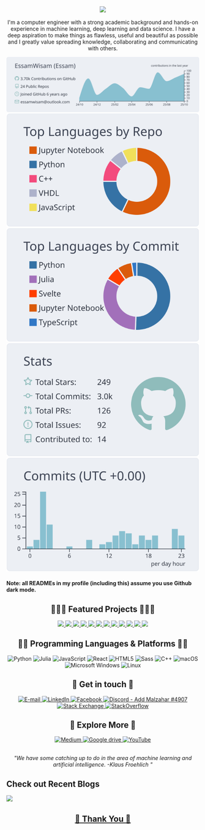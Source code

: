 <div align='center'>
  
<img src="https://capsule-render.vercel.app/api?type=waving&height=200&text=Hello,%20I'm%20Essam!&fontAlign=40&fontAlignY=40&color=0:E00F00,100:a823a8&fontColor=ffffff"/>

  </div>
  <p align='center'> I'm a computer engineer with a strong academic background and hands-on experience in machine learning, deep learning and data science. I have a deep aspiration to make things as flawless, useful and beautiful as possible and I greatly value spreading knowledge, collaborating and communicating with others.
   </p>

<div align='center'>
  
[![](https://raw.githubusercontent.com/EssamWisam/temp/master/profile-summary-card-output/nord_bright/0-profile-details.svg)](https://github.com/vn7n24fzkq/github-profile-summary-cards)
[![](https://raw.githubusercontent.com/EssamWisam/temp/master/profile-summary-card-output/nord_bright/1-repos-per-language.svg)](https://github.com/vn7n24fzkq/github-profile-summary-cards) [![](https://raw.githubusercontent.com/EssamWisam/temp/master/profile-summary-card-output/nord_bright/2-most-commit-language.svg)](https://github.com/vn7n24fzkq/github-profile-summary-cards)
[![](https://raw.githubusercontent.com/EssamWisam/temp/master/profile-summary-card-output/nord_bright/3-stats.svg)](https://github.com/vn7n24fzkq/github-profile-summary-cards) [![](https://raw.githubusercontent.com/EssamWisam/temp/master/profile-summary-card-output/nord_bright/4-productive-time.svg)](https://github.com/vn7n24fzkq/github-profile-summary-cards)

</div>

  #### Note: all READMEs in my profile (including this) assume you use Github dark mode. 

<div align='center'> 
  <h2> 👨🏻‍🔧 Featured Projects  👩🏻‍🔬</h2>
  <a href="https://github.com/TheBotiverse/Botiverse" >
<img height="100" src="https://github.com/EssamWisam/EssamWisam/assets/49572294/7418d7af-f5d1-4258-8516-768bebc5012e"/>
  </a>
  
  <a href="https://github.com/EssamWisam/MLPath" >
  <img height="100" src="https://github.com/EssamWisam/EssamWisam/assets/49572294/c322cdb4-65d6-4d3a-bdbd-e69f198953b5"/>
  </a>
  
  <a href="https://github.com/EssamWisam/Daily-Chronicle-ReactNative" >
  <img height="95" src="https://github.com/EssamWisam/EssamWisam/assets/49572294/79b156c0-91fd-4c60-a588-defa21056c98"/>
  </a>

  <a href="https://github.com/radwaahmed2132000/Auto-Grader" >
     <img height="95" src="https://github.com/EssamWisam/EssamWisam/assets/49572294/9d7449d6-444f-46ad-a576-83f6d760b176"/>
  </a>

  <a href="https://github.com/abdullahalshawafi/Mathemati_">
    <img height="136" src="https://github.com/EssamWisam/EssamWisam/assets/49572294/36b3b09f-53ff-45c0-9b8a-14d7c35a9659"/>
  </a>
    <a href="https://github.com/reem-atalah/Titanic-Dispute_Assembly" title="Can't play this on PS5 just yet.">
    <img height="136" src="https://github.com/EssamWisam/EssamWisam/assets/49572294/f4a98c65-b5e6-429d-aa00-d5adf681f620"/>
  </a>
    <a href="https://github.com/EssamWisam/Select-Asterisk">
  <img height="102" src="https://github.com/EssamWisam/EssamWisam/assets/49572294/4a1c3845-f832-40d5-8179-48f50e090af3"/>
  </a>
  <a href="https://github.com/SE-Project-CMP-Tumbler/SE-Project-CMP-Front-end">
    <img height="102" src="https://github.com/EssamWisam/EssamWisam/assets/49572294/6d6b3709-51bb-47b4-a7bf-61fc6745aa2e"/>
    </a>

  
  <a href="https://github.com/EssamWisam/Breaking-RSA-With-Math">
<img height="91" src="https://github.com/EssamWisam/EssamWisam/assets/49572294/b6be8ea9-1c60-47e4-ae98-fdfa17808824"/>

  </a>
    <a href="https://github.com/AhmadJamal01/Galaxy-Surfers">
<img height="91" src="https://github.com/EssamWisam/EssamWisam/assets/49572294/71be96fa-ae20-4b6c-975b-1d9948e28549"/>
    </a>
      
  <a href="https://github.com/KeyTeachingKnowledge/Quizzery-React-Native">
    <img height="105" src="https://github.com/EssamWisam/EssamWisam/assets/49572294/d1226d3e-9684-4d30-af91-b6b5a3657753"/>
  </a>
  <a href="https://github.com/CompetitionPortal-Developers/Solvee">
    <img height="105" src="https://github.com/EssamWisam/EssamWisam/assets/49572294/21a53205-ea2c-40ac-b842-39101d5cbd93"/>
  </a>
</div>

<div align='center'>
    <h2> 👨‍💻 Programming Languages & Platforms 👩‍💻 </h2>
      <img src="https://edent.github.io/SuperTinyIcons/images/svg/python.svg" width="50" title="Python" />
        <img src="https://edent.github.io/SuperTinyIcons/images/svg/julia.svg" width="50" title="Julia" />
        <img src="https://edent.github.io/SuperTinyIcons/images/svg/javascript.svg" width="50" title="JavaScript" />
          <img src="https://edent.github.io/SuperTinyIcons/images/svg/react.svg" width="50" title="React" />
        <img src="https://edent.github.io/SuperTinyIcons/images/svg/html5.svg" width="50" title="HTML5" />
  <img src="https://edent.github.io/SuperTinyIcons/images/svg/sass.svg" width="50" title="Sass" />
  <img src="https://edent.github.io/SuperTinyIcons/images/svg/cplusplus.svg" width="50" title="C++"/>


<img src="https://edent.github.io/SuperTinyIcons/images/svg/macos.svg" width="50" title="macOS"/>
<img src="https://edent.github.io/SuperTinyIcons/images/svg/windows.svg" width="50" title="Microsoft Windows" />
<img src="https://edent.github.io/SuperTinyIcons/images/svg/linux.svg" width="50" title="Linux" />
</div>


  <div align='center'>
   <h2> 💬 Get in touch 💬 </h2>
  <a href="mailto: essamwisam@outlook.com"> 
  <img src="https://edent.github.io/SuperTinyIcons/images/svg/email.svg" width="50" title="E-mail" />
  </a>
    <a href="https://www.linkedin.com/in/essamwisam/"> 
  <img src="https://edent.github.io/SuperTinyIcons/images/svg/linkedin.svg" width="50" title="LinkedIn" />
        </a>
    <a href="https://www.facebook.com/EssamWsam/"> 
  <img src="https://edent.github.io/SuperTinyIcons/images/svg/facebook.svg" width="50" title="Facebook" />
        </a>
      <a href=""> 
<img src="https://edent.github.io/SuperTinyIcons/images/svg/discord.svg" width="50" title="Discord - Add Malzahar #4907" />
          </a>
        <a href="https://stackexchange.com/users/11739301/malzahar"> 
<img src="https://edent.github.io/SuperTinyIcons/images/svg/stackexchange.svg" width="50" title="Stack Exchange" />
            </a>
         <a href="https://stackoverflow.com/users/13076747/essam"> 
 <img src="https://edent.github.io/SuperTinyIcons/images/svg/stackoverflow.svg" width="50" title="StackOverflow" />
             </a>
  </div>

<div align='center'>
   <h2> 🌌 Explore More 🌌 </h2>
  
  <a href="https://essamamin99.medium.com/">
   <img src="https://edent.github.io/SuperTinyIcons/images/svg/medium.svg" width="50" title="Medium" />
  </a>
  <a href="https://drive.google.com/drive/folders/1qnVLYeB8J3iT8yGGWpyhPE2nYT3nYQ15?usp=sharing">
<img src="https://edent.github.io/SuperTinyIcons/images/svg/google_drive.svg" width="50" title="Google drive" />
  </a>
  <a href="https://www.youtube.com/channel/UCP9Lx4AHWhjFkewMT3zrRpA">
<img src="https://edent.github.io/SuperTinyIcons/images/svg/youtube.svg" width="50" title="YouTube" />
  </a>


  </div>
<br>
<p align='center'><i > "We have some catching up to do in the area of machine learning and artificial intelligence. -Klaus Froehlich
" </i></p>
  
 ## Check out Recent Blogs
  
 <a target="_blank" href="https://medium.com/me/stories/public"><img width='1000px' src="https://github-readme-medium-recent-article.vercel.app/medium/@essamwissam/0" > 
 

  
  <div align='center'>
   <h2> 💖 Thank You 💖 </h2>

  </div>



